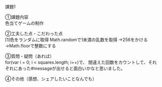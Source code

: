 課題1

①課題内容<br>
色当てゲームの制作

②工夫した点・こだわった点<br>
[1]色をランダムに取得
Math.randomで1未満の乱数を取得
→256をかける
→Math.floorで整数にする


③質問・疑問（あれば）<br>
for(var i = 0; i < squares.length; i++)で、
間違えた回数をカウントして、それぞれにあった#messageが出せると面白いかなと思いました。

④その他（感想、シェアしたいことなんでも）<br>